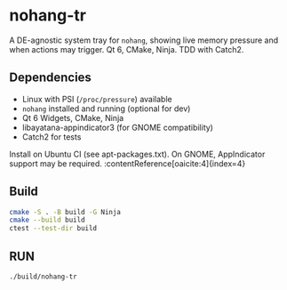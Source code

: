 # nohang-tr

A DE-agnostic system tray for `nohang`, showing live memory pressure and when actions may trigger. Qt 6, CMake, Ninja. TDD with Catch2.

## Dependencies

- Linux with PSI (`/proc/pressure`) available
- `nohang` installed and running (optional for dev)
- Qt 6 Widgets, CMake, Ninja
- libayatana-appindicator3 (for GNOME compatibility)
- Catch2 for tests

Install on Ubuntu CI (see apt-packages.txt). On GNOME, AppIndicator support may be required. :contentReference[oaicite:4]{index=4}

## Build

```bash
cmake -S . -B build -G Ninja
cmake --build build
ctest --test-dir build
```

## RUN
```bash
./build/nohang-tr
```
